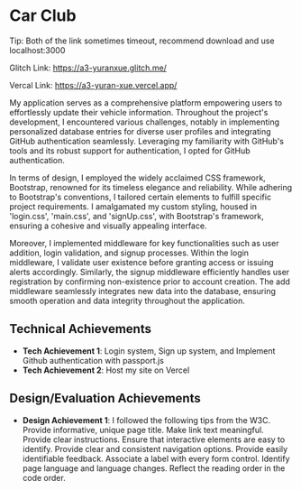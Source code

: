 Car Club
===
Tip: Both of the link sometimes timeout, recommend download and use localhost:3000

Glitch Link: https://a3-yuranxue.glitch.me/

Vercal Link: https://a3-yuran-xue.vercel.app/


My application serves as a comprehensive platform empowering users to effortlessly update their vehicle information. Throughout the project's development, I encountered various challenges, notably in implementing personalized database entries for diverse user profiles and integrating GitHub authentication seamlessly. Leveraging my familiarity with GitHub's tools and its robust support for authentication, I opted for GitHub authentication.

In terms of design, I employed the widely acclaimed CSS framework, Bootstrap, renowned for its timeless elegance and reliability. While adhering to Bootstrap's conventions, I tailored certain elements to fulfill specific project requirements. I amalgamated my custom styling, housed in 'login.css', 'main.css', and 'signUp.css', with Bootstrap's framework, ensuring a cohesive and visually appealing interface.

Moreover, I implemented middleware for key functionalities such as user addition, login validation, and signup processes. Within the login middleware, I validate user existence before granting access or issuing alerts accordingly. Similarly, the signup middleware efficiently handles user registration by confirming non-existence prior to account creation. The add middleware seamlessly integrates new data into the database, ensuring smooth operation and data integrity throughout the application. 

Technical Achievements
---
- **Tech Achievement 1**: Login system, Sign up system, and Implement Github authentication with passport.js
- **Tech Achievement 2**: Host my site on Vercel

Design/Evaluation Achievements
---
- **Design Achievement 1**: I followed the following tips from the W3C. Provide informative, unique page title. Make link text meaningful. Provide clear instructions. Ensure that interactive elements are easy to identify. Provide clear and consistent navigation options. Provide easily identifiable feedback. Associate a label with every form control. Identify page language and language changes. Reflect the reading order in the code order. 



